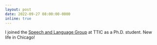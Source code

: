 ```yaml
---
layout: post
date: 2022-09-27 08:00:00-0000
inline: true
---
```


I joined the [Speech and Language Group](https://home.ttic.edu/~klivescu/SLATTIC/index.htm) at TTIC as a Ph.D. student.
New life in Chicago!
